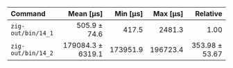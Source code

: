 | Command | Mean [µs] | Min [µs] | Max [µs] | Relative |
|:---|---:|---:|---:|---:|
| `zig-out/bin/14_1` | 505.9 ± 74.6 | 417.5 | 2481.3 | 1.00 |
| `zig-out/bin/14_2` | 179084.3 ± 6319.1 | 173951.9 | 196723.4 | 353.98 ± 53.67 |
